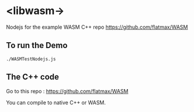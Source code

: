 # \<libwasm-\>

Nodejs for the example WASM C++ repo https://github.com/flatmax/WASM


## To run the Demo

```
./WASMTestNodejs.js
```

## The C++ code

Go to this repo :
https://github.com/flatmax/WASM

You can compile to native C++ or WASM.
